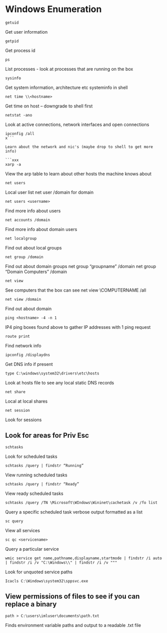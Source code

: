 # Windows Enumeration

```
getuid
```

Get user information

```
getpid
```

Get process id

```
ps
```

List processes - look at processes that are running on the box

```
sysinfo
```

Get system information, architecture etc systeminfo in shell

```
net time \\<hostname>
```

Get time on host – downgrade to shell first

```
netstat -ano
```

Look at active connections, network interfaces and open connections

```
ipconfig /all
x```

Learn about the network and nic's (maybe drop to shell to get more info)

```xxx
xarp -a
```

View the arp table to learn about other hosts the machine knows about

```
net users
```

Local user list net user /domain for domain

```
net users <username>
```

Find more info about users

```
net accounts /domain
```

Find more info about domain users

```
net localgroup
```

Find out about local groups

```
net group /domain
```

Find out about domain groups 
net group “groupname” /domain
net group “Domain Computers” /domain

```
net view
```

See computers that the box can see 
net view \\COMPUTERNAME /all 

```
net view /domain
```

Find out about domain

```
ping <hostname> -4 -n 1
```

IP4 ping boxes found above to gather IP addresses with 1 ping request

```
route print
```

Find network info

```
ipconfig /displaydns
```

Get DNS info if present

```
type C:\windows\system32\drivers\etc\hosts
```

Look at hosts file to see any local static DNS records

```
net share
```

Local at local shares

```
net session
```

Look for sessions

## Look for areas for Priv Esc

 

```
schtasks
```

Look for scheduled tasks

```
schtasks /query | findstr “Running”
```

View running scheduled tasks

```
schtasks /query | findstr “Ready”
```

View ready scheduled tasks

```
schtasks /query /TN \Microsoft\WIndows\Wininet\cachetask /v /fo list
```

Query a specific scheduled task verbose output formatted as a list

```
sc query
```

View all services

```
sc qc <servicename>
```

Query a particular service

```
wmic service get name,pathname,displayname,startmode | findstr /i auto | findstr /i /v "C:\Windows\\" | findstr /i /v """
```
 

Look for unquoted service paths

```
Icacls C:\Windows\system32\sppsvc.exe
```

## View permissions of files to see if you can replace a binary 

```
path > C:\users\imluser\documents\path.txt
```

Finds environment variable paths and output to a readable .txt file
